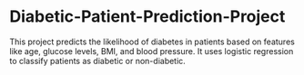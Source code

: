 # Diabetic-Patient-Prediction-Project
This project predicts the likelihood of diabetes in patients based on features like age, glucose levels, BMI, and blood pressure. It uses logistic regression to classify patients as diabetic or non-diabetic.
